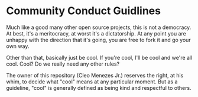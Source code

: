 # Community Conduct Guidlines

Much like a good many other open source projects, this is not a democracy. At best, it's a meritocracy, at worst it's a dictatorship. At any point you are unhappy with the direction that it's going, you are free to fork it and go your own way.

Other than that, basically just be cool. If you're cool, I'll be cool and we're all cool. Cool? Do we really need any other rules?

The owner of this repository (Cleo Menezes Jr.) reserves the right, at his whim, to decide what "cool" means at any particular moment. But as a guideline, "cool" is generally defined as being kind and respectful to others.

